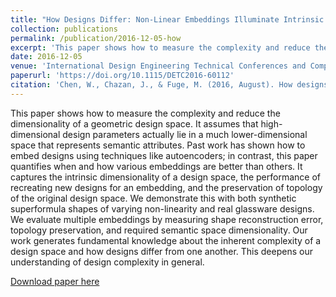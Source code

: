 ```yaml
---
title: "How Designs Differ: Non-Linear Embeddings Illuminate Intrinsic Design Complexity"
collection: publications
permalink: /publication/2016-12-05-how
excerpt: 'This paper shows how to measure the complexity and reduce the dimensionality of a geometric design space. It assumes that high-dimensional design parameters actually lie in a much lower-dimensional space that represents semantic attributes. Past work has shown how to embed designs using techniques like autoencoders; in contrast, this paper quantifies when and how various embeddings are better than others. It captures the intrinsic dimensionality of a design space, the performance of recreating new designs for an embedding, and the preservation of topology of the original design space. We demonstrate this with both synthetic superformula shapes of varying non-linearity and real glassware designs. We evaluate multiple embeddings by measuring shape reconstruction error, topology preservation, and required semantic space dimensionality. Our work generates fundamental knowledge about the inherent complexity of a design space and how designs differ from one another. This deepens our understanding of design complexity in general.'
date: 2016-12-05
venue: 'International Design Engineering Technical Conferences and Computers and Information in Engineering Conference'
paperurl: 'https://doi.org/10.1115/DETC2016-60112'
citation: 'Chen, W., Chazan, J., & Fuge, M. (2016, August). How designs differ: Non-linear embeddings illuminate intrinsic design complexity. In <i>International Design Engineering Technical Conferences and Computers and Information in Engineering Conference<i> (Vol. 50107, p. V02AT03A014). American Society of Mechanical Engineers.'
---
```

This paper shows how to measure the complexity and reduce the dimensionality of a geometric design space. It assumes that high-dimensional design parameters actually lie in a much lower-dimensional space that represents semantic attributes. Past work has shown how to embed designs using techniques like autoencoders; in contrast, this paper quantifies when and how various embeddings are better than others. It captures the intrinsic dimensionality of a design space, the performance of recreating new designs for an embedding, and the preservation of topology of the original design space. We demonstrate this with both synthetic superformula shapes of varying non-linearity and real glassware designs. We evaluate multiple embeddings by measuring shape reconstruction error, topology preservation, and required semantic space dimensionality. Our work generates fundamental knowledge about the inherent complexity of a design space and how designs differ from one another. This deepens our understanding of design complexity in general.

[Download paper here](http://wchen459.github.io/files/chen_design_embeddings_idetc_2016.pdf)
